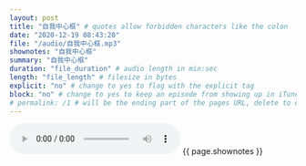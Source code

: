 ```yaml
---
layout: post
title: "自我中心框" # quotes allow forbidden characters like the colon
date: "2020-12-19 08:43:20"
file: "/audio/自我中心框.mp3"
shownotes: "自我中心框"
summary: "自我中心框"
duration: "file_duration" # audio length in min:sec
length: "file_length" # filesize in bytes
explicit: "no" # change to yes to flag with the explicit tag
block: "no" # change to yes to keep an episode from showing up in iTunes
# permalink: /1 # will be the ending part of the pages URL, delete to default to the title
---
```


<audio controls>
<source src="{{site.url}}{{site.baseurl}}{{ page.file }}" type="audio/x-mp3">
Your browser does not support the audio element.
</audio>
{{ page.shownotes }}
